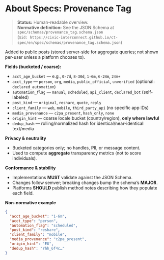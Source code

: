 # About Specs: Provenance Tag

> **Status:** Human-readable overview.  
> **Normative definition:** See the JSON Schema at  
> `spec/schemas/provenance_tag.schema.json`  
> (`$id: https://civic-interconnect.github.io/ct-spec/en/spec/schemas/provenance_tag.schema.json`)

Added to public posts (stored server-side for aggregate queries; not shown per-user unless a platform chooses to).

**Fields (bucketed / coarse):**
- `acct_age_bucket` — e.g., `0-7d`, `8-30d`, `1-6m`, `6-24m`, `24m+`
- `acct_type` — `person`, `org`, `media`, `public_official`, `unverified` (optional: `declared_automation`)
- `automation_flag` — `manual`, `scheduled`, `api_client`, `declared_bot` (self-labeled)
- `post_kind` — `original`, `reshare`, `quote`, `reply`
- `client_family` — `web`, `mobile`, `third_party_api` (no specific app IDs)
- `media_provenance` — `c2pa_present`, `hash_only`, `none`
- `origin_hint` — coarse locale bucket (country/region), **only where lawful**
- `dedup_hash` — rolling/normalized hash for identical/near-identical text/media

**Privacy & neutrality**
- Bucketed categories only; no handles, PII, or message content.  
- Used to compute **aggregate** transparency metrics (not to score individuals).

**Conformance & stability**
- Implementations **MUST** validate against the JSON Schema.  
- Changes follow semver; breaking changes bump the schema’s **MAJOR**.
- Platforms **SHOULD** publish method notes describing how they populate each field.

**Non-normative example**
```json
{
  "acct_age_bucket": "1-6m",
  "acct_type": "person",
  "automation_flag": "scheduled",
  "post_kind": "reshare",
  "client_family": "mobile",
  "media_provenance": "c2pa_present",
  "origin_hint": "EU",
  "dedup_hash": "rhh_6f4c…"
}
```